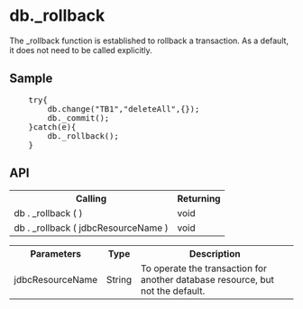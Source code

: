 <H1>db._rollback</H1>

The _rollback function is established to rollback a transaction.
As a default, it does not need to be called explicitly.
<h2>Sample</h2>
<pre>
	try{
		db.change("TB1","deleteAll",{});
		db._commit();
	}catch(e){
		db._rollback();
	}
</pre>

<h2>API</h2>

<table>
<tr><th>Calling</th><th>Returning</th></tr>
<tr><td>db . _rollback ( )</td><td>void</td></tr>
<tr><td>db . _rollback ( jdbcResourceName )</td><td>void</td></tr>
</table>


<table>
<tr><th>Parameters</th><th>Type</th><th>Description</th></tr>
<tr><td>jdbcResourceName</td><td>String</td><td>To operate the transaction for another database resource, but not the default. 
</td></tr>
</table>


